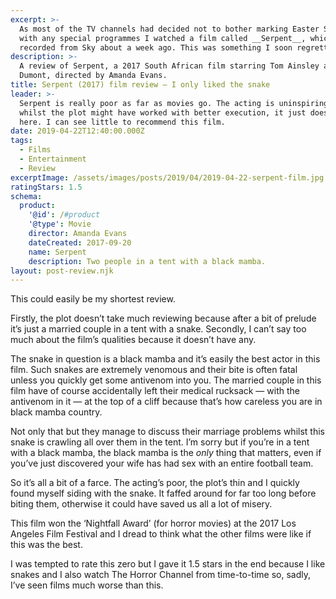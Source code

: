 ```yaml
---
excerpt: >-
  As most of the TV channels had decided not to bother marking Easter Sunday
  with any special programmes I watched a film called __Serpent__, which I'd
  recorded from Sky about a week ago. This was something I soon regretted.
description: >-
  A review of Serpent, a 2017 South African film starring Tom Ainsley and Sarah
  Dumont, directed by Amanda Evans.
title: Serpent (2017) film review — I only liked the snake
leader: >-
  Serpent is really poor as far as movies go. The acting is uninspiring and
  whilst the plot might have worked with better execution, it just doesn't gel
  here. I can see little to recommend this film.
date: 2019-04-22T12:40:00.000Z
tags:
  - Films
  - Entertainment
  - Review
excerptImage: /assets/images/posts/2019/04/2019-04-22-serpent-film.jpg
ratingStars: 1.5
schema:
  product:
    '@id': /#product
    '@type': Movie
    director: Amanda Evans
    dateCreated: 2017-09-20
    name: Serpent
    description: Two people in a tent with a black mamba.
layout: post-review.njk
---
```

 

This could easily be my shortest review.

Firstly, the plot doesn’t take much reviewing because after a bit of prelude it’s just a married couple in a tent with a snake. Secondly, I can’t say too much about the film’s qualities because it doesn’t have any.

The snake in question is a black mamba and it’s easily the best actor in this film. Such snakes are extremely venomous and their bite is often fatal unless you quickly get some antivenom into you. The married couple in this film have of course accidentally left their medical rucksack — with the antivenom in it — at the top of a cliff because that’s how careless you are in black mamba country.

Not only that but they manage to discuss their marriage problems whilst this snake is crawling all over them in the tent. I’m sorry but if you’re in a tent with a black mamba, the black mamba is the _only_ thing that matters, even if you’ve just discovered your wife has had sex with an entire football team.

So it’s all a bit of a farce. The acting’s poor, the plot’s thin and I quickly found myself siding with the snake. It faffed around for far too long before biting them, otherwise it could have saved us all a lot of misery.

This film won the ‘Nightfall Award’ (for horror movies) at the 2017 Los Angeles Film Festival and I dread to think what the other films were like if this was the best.

I was tempted to rate this zero but I gave it 1.5 stars in the end because I like snakes and I also watch The Horror Channel from time-to-time so, sadly, I’ve seen films much worse than this.

 
